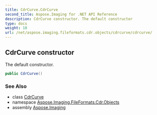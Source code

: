```yaml
---
title: CdrCurve.CdrCurve
second_title: Aspose.Imaging for .NET API Reference
description: CdrCurve constructor. The default constructor
type: docs
weight: 10
url: /net/aspose.imaging.fileformats.cdr.objects/cdrcurve/cdrcurve/
---
```

## CdrCurve constructor

The default constructor.

```csharp
public CdrCurve()
```

### See Also

* class [CdrCurve](../)
* namespace [Aspose.Imaging.FileFormats.Cdr.Objects](../../cdrcurve/)
* assembly [Aspose.Imaging](../../../)


